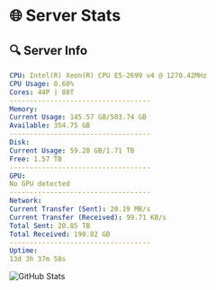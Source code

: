 # 🌐 Server Stats
## 🔍 Server Info
```yaml
CPU: Intel(R) Xeon(R) CPU E5-2699 v4 @ 1270.42MHz
CPU Usage: 0.60%
Cores: 44P | 88T
-----------------------------------
Memory:
Current Usage: 145.57 GB/503.74 GB
Available: 354.75 GB
-----------------------------------
Disk:
Current Usage: 59.28 GB/1.71 TB
Free: 1.57 TB
-----------------------------------
GPU:
No GPU detected
-----------------------------------
Network:
Current Transfer (Sent): 20.19 MB/s
Current Transfer (Received): 99.71 KB/s
Total Sent: 20.85 TB
Total Received: 190.82 GB
-----------------------------------
Uptime:
13d 3h 37m 58s
```
![GitHub Stats](https://img.shields.io/badge/Updated-2025-03-21_01:00:47-blue)